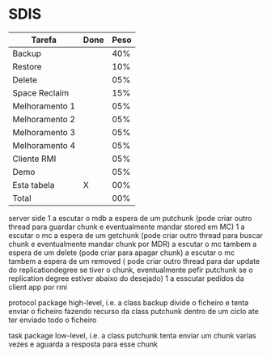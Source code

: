 # SDIS


Tarefa  | Done | Peso
------------- | ------------- | -------------
Backup  |  | 40%
Restore  |  | 10%
Delete  |  | 05%
Space Reclaim  |  | 15%
Melhoramento 1  |  | 05%
Melhoramento 2  |  | 05%
Melhoramento 3  |  | 05%
Melhoramento 4  |  | 05%
Cliente RMI  |  | 05%
Demo  |  | 05%
Esta tabela | X | 00%
Total |  | 00%


server side
1 a escutar o mdb a espera de um putchunk (pode criar outro thread para guardar chunk e eventualmente mandar stored em MC)
1 a escutar o mc a espera de um getchunk (pode criar outro thread para buscar chunk e eventualmente mandar chunk por MDR)
  a escutar o mc tambem a espera de um delete (pode criar para apagar chunk)
  a escutar o mc tambem a espera de um removed ( pode criar outro thread para dar update do replicationdegree se tiver o chunk, eventualmente pefir putchunk se o replication degree estiver abaixo do desejado)
1 a esscutar pedidos da client app por rmi
  
protocol package
high-level, i.e. a class backup divide o ficheiro e tenta enviar o ficheiro fazendo recurso da class putchunk dentro de um ciclo ate ter enviado todo o ficheiro


task package
low-level, i.e. a class putchunk tenta enviar um chunk varias vezes e aguarda a resposta para esse chunk 
